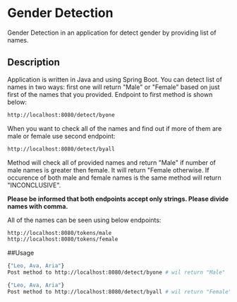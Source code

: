 # Gender Detection

Gender Detection in an application for detect gender by providing list of names.

## Description

Application is written in Java and using Spring Boot. You can detect list of names in two ways: first one will return "Male" or "Female" based on just first of the names that you provided. Endpoint to first method is shown below:

```bash
http://localhost:8080/detect/byone
```
When you want to check all of the names and find out if more of them are male or female use second endpoint:

```bash
http://localhost:8080/detect/byall
```
Method will check all of provided names and return "Male" if number of male names is greater then female. It will return "Female otherwise. If occurence of both male and female names is the same method will return "INCONCLUSIVE".

**Please be informed that both endpoints accept only strings. Please divide names with comma.**

All of the names can be seen using below endpoints:

```bash
http://localhost:8080/tokens/male
http://localhost:8080/tokens/female
```

##Usage
```bash
{"Leo, Ava, Aria"} 
Post method to http://localhost:8080/detect/byone # wil return "Male"

{"Leo, Ava, Aria"} 
Post method to http://localhost:8080/detect/byall # wil return "Female"
```